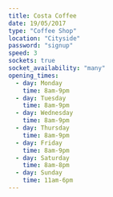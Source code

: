 ```yaml
---
title: Costa Coffee
date: 19/05/2017
type: "Coffee Shop"
location: "Cityside"
password: "signup"
speed: 3
sockets: true
socket_availability: "many"
opening_times:
  - day: Monday
    time: 8am-9pm
  - day: Tuesday
    time: 8am-9pm
  - day: Wednesday
    time: 8am-9pm
  - day: Thursday
    time: 8am-9pm
  - day: Friday
    time: 8am-9pm
  - day: Saturday
    time: 8am-8pm
  - day: Sunday
    time: 11am-6pm
---
```

